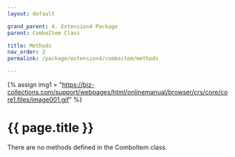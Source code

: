 ```yaml
---
layout: default

grand_parent: 4. Extension4 Package
parent: ComboItem Class

title: Methods
nav_order: 2
permalink: /package/extension4/comboitem/methods

---
```

{% assign img1 = "https://biz-collections.com/support/webpages/html/onlinemanual/browser/crs/core/core1.files/image001.gif" %}


# {{ page.title }}

There are no methods defined in the ComboItem class.